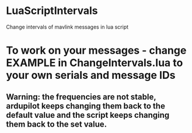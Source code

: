 # LuaScriptIntervals
Change intervals of mavlink messages in lua script

# To work on your messages - change EXAMPLE in ChangeIntervals.lua to your own serials and message IDs

## Warning: the frequencies are not stable, ardupilot keeps changing them back to the default value and the script keeps changing them back to the set value.
